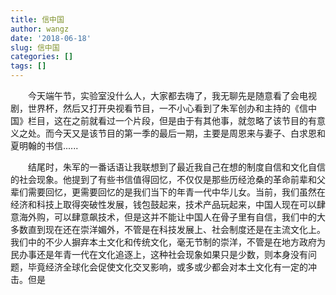 ```yaml
---
title: 信中国
author: wangz
date: '2018-06-18'
slug: 信中国
categories: []
tags: []
---
```


&emsp;&emsp;今天端午节，实验室没什么人，大家都去嗨了，我无聊先是随意看了会电视剧，世界杯，然后又打开央视看节目，一不小心看到了朱军创办和主持的《信中国》栏目，这在之前就看过一个片段，但是由于有其他事，就忽略了该节目的有意义之处。而今天又是该节目的第一季的最后一期，主要是周恩来与妻子、白求恩和夏明翰的书信......

&emsp;&emsp;结尾时，朱军的一番话语让我联想到了最近我自己在想的制度自信和文化自信的社会现象。他提到了有些书信值得回忆，不仅仅是那些历经沧桑的革命前辈和父辈们需要回忆，更需要回忆的是我们当下的年青一代中华儿女。当前，我们虽然在经济和科技上取得突破性发展，钱包鼓起来，技术产品玩起来，中国人现在可以肆意海外购，可以肆意飙技术，但是这并不能让中国人在骨子里有自信，我们中的大多数直到现在还在崇洋媚外，不管是在科技发展上、社会制度还是在主流文化上。我们中的不少人摒弃本土文化和传统文化，毫无节制的崇洋，不管是在地方政府为民办事还是年青一代在文化追逐上，这种社会现象如果只是少数，则本身没有问题，毕竟经济全球化会促使文化交叉影响，或多或少都会对本土文化有一定的冲击。但是